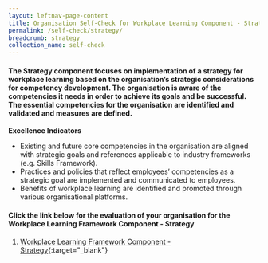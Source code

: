 ```yaml
---
layout: leftnav-page-content
title: Organisation Self-Check for Workplace Learning Component - Strategy
permalink: /self-check/strategy/
breadcrumb: strategy
collection_name: self-check
---
```


#### The Strategy component focuses on implementation of a strategy for workplace learning based on the organisation’s strategic considerations for competency development. The organisation is aware of the competencies it needs in order to achieve its goals and be successful. The essential competencies for the organisation are identified and validated and measures are defined.

**Excellence Indicators**
- Existing and future core competencies in the organisation are aligned with strategic goals and references applicable to industry frameworks (e.g. Skills Framework).
- Practices and policies that reflect employees’ competencies as a strategic goal are implemented and communicated to employees.
- Benefits of workplace learning are identified and promoted through various organisational platforms.


#### Click the link below for the evaluation of your organisation for the Workplace Learning Framework Component - Strategy

1. [Workplace Learning Framework Component - Strategy](https://form.gov.sg/5ee188455531ef001106677c){:target="_blank"}


